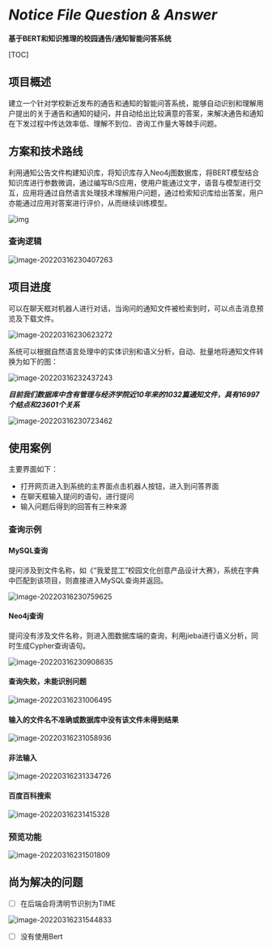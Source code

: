 # *Notice File Question & Answer*

**基于BERT和知识推理的校园通告/通知智能问答系统**

[TOC]

## 项目概述

​	建立一个针对学校新近发布的通告和通知的智能问答系统，能够自动识别和理解用户提出的关于通告和通知的疑问，并自动给出比较满意的答案，来解决通告和通知在下发过程中传达效率低、理解不到位、咨询工作量大等棘手问题。

## 方案和技术路线

​	利用通知公告文件构建知识库，将知识库存入Neo4j图数据库，将BERT模型结合知识库进行参数微调，通过编写B/S应用，使用户能通过文字，语音与模型进行交互，应用将通过自然语言处理技术理解用户问题，通过检索知识库给出答案，用户亦能通过应用对答案进行评价，从而继续训练模型。

![img](file:///C:/Users/冰/AppData/Local/Temp/msohtmlclip1/01/clip_image002.png)

### 查询逻辑

![image-20220316230407263](C:/Users/%E5%86%B0/AppData/Roaming/Typora/typora-user-images/image-20220316230407263.png)

## 项目进度

可以在聊天框对机器人进行对话，当询问的通知文件被检索到时，可以点击消息预览及下载文件。

![image-20220316230623272](C:/Users/%E5%86%B0/AppData/Roaming/Typora/typora-user-images/image-20220316230623272.png)

系统可以根据自然语言处理中的实体识别和语义分析，自动、批量地将通知文件转换为如下的图：

![image-20220316232437243](C:/Users/%E5%86%B0/AppData/Roaming/Typora/typora-user-images/image-20220316232437243.png)

***目前我们数据库中含有管理与经济学院近10年来的1032篇通知文件，具有16997个结点和23601个关系***

![image-20220316230723462](C:/Users/%E5%86%B0/AppData/Roaming/Typora/typora-user-images/image-20220316230723462.png)



## 使用案例

主要界面如下：

- 打开网页进入到系统的主界面点击机器人按钮，进入到问答界面
- 在聊天框输入提问的语句，进行提问
- 输入问题后得到的回答有三种来源



### 查询示例

#### MySQL查询

提问涉及到文件名称，如《“我爱昆工”校园文化创意产品设计大赛》，系统在字典中匹配到该项目，则直接进入MySQL查询并返回。

![image-20220316230759625](C:/Users/%E5%86%B0/AppData/Roaming/Typora/typora-user-images/image-20220316230759625.png)

#### Neo4j查询

提问没有涉及文件名称，则进入图数据库端的查询，利用jieba进行语义分析，同时生成Cypher查询语句。

![image-20220316230908635](C:/Users/%E5%86%B0/AppData/Roaming/Typora/typora-user-images/image-20220316230908635.png)

#### 查询失败，未能识别问题

![image-20220316231006495](C:/Users/%E5%86%B0/AppData/Roaming/Typora/typora-user-images/image-20220316231006495.png)

#### 输入的文件名不准确或数据库中没有该文件未得到结果

![image-20220316231058936](C:/Users/%E5%86%B0/AppData/Roaming/Typora/typora-user-images/image-20220316231058936.png)

#### 非法输入

![image-20220316231334726](C:/Users/%E5%86%B0/AppData/Roaming/Typora/typora-user-images/image-20220316231334726.png)

#### 百度百科搜索

![image-20220316231415328](C:/Users/%E5%86%B0/AppData/Roaming/Typora/typora-user-images/image-20220316231415328.png)

### 预览功能

![image-20220316231501809](C:/Users/%E5%86%B0/AppData/Roaming/Typora/typora-user-images/image-20220316231501809.png)



## 尚为解决的问题

- [ ] 在后端会将清明节识别为TIME

![image-20220316231544833](C:/Users/%E5%86%B0/AppData/Roaming/Typora/typora-user-images/image-20220316231544833.png)

- [ ] 没有使用Bert